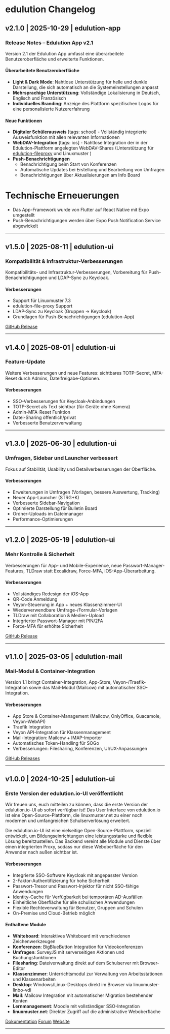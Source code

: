 # edulution Changelog

## v2.1.0 | 2025-10-29 | edulution-app

### Release Notes – Edulution App v2.1
Version 2.1 der Edulution App umfasst eine überarbeitete Benutzeroberfläche und erweiterte Funktionen.
#### Überarbeitete Benutzeroberfläche

- **Light & Dark Mode**: Nahtlose Unterstützung für helle und dunkle Darstellung, die sich automatisch an die Systemeinstellungen anpasst
- **Mehrsprachige Unterstützung**: Vollständige Lokalisierung in Deutsch, Englisch und Französisch
- **Individuelles Branding**: Anzeige des Plattform spezifischen Logos für eine personalisierte Nutzererfahrung

#### Neue Funktionen

- **Digitaler Schülerausweis** [tags: school] - Vollständig integrierte Ausweisfunktion mit allen relevanten Informationen
- **WebDAV-Integration** [tags: ios] - Nahtlose Integration der in der Edulution-Plattform angelegten WebDAV-Shares (Unterstützung für [edulution-fileproxy](https://docs.edulution.io/edulution-ui/edulution-fileproxy/) und Linuxmuster )
- **Push-Benachrichtigungen**
    - Benachrichtigung beim Start von Konferenzen
    - Automatische Updates bei Erstellung und Bearbeitung von Umfragen
    - Benachrichtigungen über Aktualisierungen am Info Board

# Technische Erneuerungen
- Das App-Framework wurde von Flutter auf React Native mit Expo umgestellt
- Push-Benachrichtigungen werden über Expo Push Notification Service abgewickelt
--- 

## v1.5.0 | 2025-08-11 | edulution-ui

### Kompatibilität & Infrastruktur-Verbesserungen

Kompatibilitäts- und Infrastruktur-Verbesserungen, Vorbereitung für Push-Benachrichtigungen und LDAP-Sync zu Keycloak.

#### Verbesserungen

- Support für Linuxmuster 7.3
- edulution-file-proxy Support
- LDAP-Sync zu Keycloak (Gruppen → Keycloak)
- Grundlagen für Push-Benachrichtigungen (edulution-App)

[GitHub Release](https://github.com/edulution-io/edulution-ui/releases/tag/v1.5.0)

---

## v1.4.0 | 2025-08-01 | edulution-ui

### Feature-Update

Weitere Verbesserungen und neue Features: sichtbares TOTP-Secret, MFA-Reset durch Admins, Dateifreigabe-Optionen.

#### Verbesserungen

- SSO-Verbesserungen für Keycloak-Anbindungen
- TOTP-Secret als Text sichtbar (für Geräte ohne Kamera)
- Admin-MFA-Reset Funktion
- Datei-Sharing öffentlich/privat
- Verbesserte Benutzerverwaltung

---

## v1.3.0 | 2025-06-30 | edulution-ui

### Umfragen, Sidebar und Launcher verbessert

Fokus auf Stabilität, Usability und Detailverbesserungen der Oberfläche.

#### Verbesserungen

- Erweiterungen in Umfragen (Vorlagen, bessere Auswertung, Tracking)
- Neuer App-Launcher (STRG+K)
- Verbesserte Sidebar-Navigation
- Optimierte Darstellung für Bulletin Board
- Ordner-Uploads im Dateimanager
- Performance-Optimierungen

---

## v1.2.0 | 2025-05-19 | edulution-ui

### Mehr Kontrolle & Sicherheit

Verbesserungen für App- und Mobile-Experience, neue Passwort-Manager-Features, TLDraw statt Excalidraw, Force-MFA, iOS-App-Überarbeitung.

#### Verbesserungen

- Vollständiges Redesign der iOS-App
- QR-Code Anmeldung
- Veyon-Steuerung in App + neues Klassenzimmer-UI
- Wiederverwendbare Umfrage-/Formular-Vorlagen
- TLDraw mit Collaboration & Medien-Upload
- Integrierter Passwort-Manager mit PIN/2FA
- Force-MFA für erhöhte Sicherheit

[GitHub Release](https://github.com/edulution-io/edulution-ui/releases/tag/v1.2.0)

---

## v1.1.0 | 2025-03-05 | edulution-mail

### Mail-Modul & Container-Integration

Version 1.1 bringt Container-Integration, App-Store, Veyon-/Traefik-Integration sowie das Mail-Modul (Mailcow) mit automatischer SSO-Integration.

#### Verbesserungen

- App Store & Container-Management (Mailcow, OnlyOffice, Guacamole, Veyon-WebAPI)
- Traefik Integration
- Veyon API-Integration für Klassenmanagement
- Mail-Integration: Mailcow + IMAP-Importer
- Automatisches Token-Handling für SOGo
- Verbesserungen: Filesharing, Konferenzen, UI/UX-Anpassungen

[GitHub Releases](https://github.com/edulution-io/edulution-ui/releases)

---

## v1.0.0 | 2024-10-25 | edulution-ui

### Erste Version der edulution.io-UI veröffentlicht

Wir freuen uns, euch mitteilen zu können, dass die erste Version der edulution.io-UI ab sofort verfügbar ist! Das User Interface von edulution.io ist eine Open-Source-Plattform, die linuxmuster.net zu einer noch modernen und umfangreichen Schulserverlösung erweitert.

Die edulution.io-UI ist eine vielseitige Open-Source-Plattform, speziell entwickelt, um Bildungseinrichtungen eine leistungsstarke und flexible Lösung bereitzustellen. Das Backend vereint alle Module und Dienste über einen integrierten Proxy, sodass nur diese Weboberfläche für den Anwender nach außen sichtbar ist.

#### Verbesserungen

- Integrierte SSO-Software Keycloak mit angepasster Version
- 2-Faktor-Authentifizierung für hohe Sicherheit
- Passwort-Tresor und Passwort-Injektor für nicht SSO-fähige Anwendungen
- Identity-Cache für Verfügbarkeit bei temporären AD-Ausfällen
- Einheitliche Oberfläche für alle schulischen Anwendungen
- Flexible Rechteverwaltung für Benutzer, Gruppen und Schulen
- On-Premise und Cloud-Betrieb möglich

#### Enthaltene Module

- **Whiteboard**: Interaktives Whiteboard mit verschiedenen Zeichenwerkzeugen
- **Konferenzen**: BigBlueButton Integration für Videokonferenzen
- **Umfragen**: SurveyJS mit serverseitigen Aktionen und Buchungsfunktionen
- **Filesharing**: Dateiverwaltung direkt auf dem Schulserver mit Browser-Editor
- **Klassenzimmer**: Unterrichtsmodul zur Verwaltung von Arbeitsstationen und Klassenarbeiten
- **Desktop**: Windows/Linux-Desktops direkt im Browser via linuxmuster-linbo-vdi
- **Mail**: Mailcow Integration mit automatischer Migration bestehender Konten
- **Lernmanagement**: Moodle mit vollständiger SSO-Integration
- **linuxmuster.net**: Direkter Zugriff auf die administrative Weboberfläche

[Dokumentation](https://docs.edulution.io)
[Forum](https://ask.linuxmuster.net)
[Website](https://edulution.io)

---
